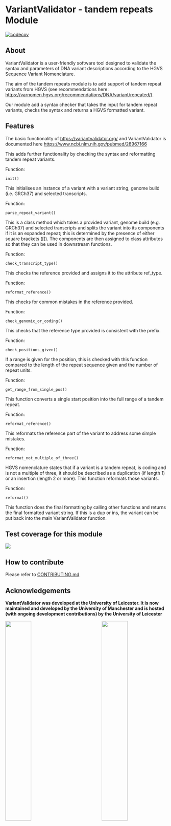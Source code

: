 # VariantValidator - tandem repeats Module

[![codecov](https://codecov.io/gh/openvar/variantValidator/branch/restructuring_py3/graph/badge.svg)](https://codecov.io/gh/openvar/variantValidator)

## About

VariantValidator is a user-friendly software tool designed to validate the syntax and
parameters of DNA variant descriptions according to the HGVS Sequence Variant
Nomenclature.

The aim of the tandem repeats module is to add support of tandem repeat variants from HGVS (see recommendations here: https://varnomen.hgvs.org/recommendations/DNA/variant/repeated/).

Our module add a syntax checker that takes the input for tandem repeat variants, checks the syntax and returns a HGVS formatted variant.


## Features

The basic functionality of https://variantvalidator.org/ and VariantValidator is documented here https://www.ncbi.nlm.nih.gov/pubmed/28967166

This adds further functionality by checking the syntax and reformatting tandem repeat variants. 

Function: 

```init()```

This initialises an instance of a variant with a variant string, genome build (i.e. GRCh37) and selected transcripts.

Function: 

```parse_repeat_variant()```

This is a class method which takes a provided variant, genome build (e.g. GRCh37) and selected transcripts and splits the variant into its components if it is an expanded repeat; this is determined by the presence of either square brackets ([]). The components are then assigned to class attributes so that they can be used in downstream functions. 

Function:

```check_transcript_type()```

This checks the reference provided and assigns it to the attribute ref_type.

Function:

```reformat_reference()```

This checks for common mistakes in the reference provided.

Function:

```check_genomic_or_coding()```

This checks that the reference type provided is consistent with the prefix.

Function:

```check_positions_given()```

If a range is given for the position, this is checked with this function compared to the length of the repeat sequence given and the number of repeat units.

Function:

```get_range_from_single_pos()```

This function converts a single start position into the full range of a tandem repeat. 

Function:

```reformat_reference()```

This reformats the reference part of the variant to address some simple mistakes.

Function:

```reformat_not_multiple_of_three()```

HGVS nomenclature states that if a variant is a tandem repeat, is coding and is not a multiple of three, it should be described as a duplication (if length 1) or an insertion (length 2 or more). This function reformats those variants.

Function:

```reformat()```

This function does the final formatting by calling other functions and returns the final formatted variant string. If this is a dup or ins, the variant can be put back into the main VariantValidator function. 

## Test coverage for this module

<img src="https://user-images.githubusercontent.com/30113563/154497332-514419a6-1ab2-4492-829f-3286be2db45f.png">

## How to contribute
Please refer to [CONTRIBUTING.md](https://github.com/openvar/variantValidator/blob/master/CONTRIBUTING.md)

## Acknowledgements

**VariantValidator was developed at the University of Leicester. It is now maintained and developed by the University of Manchester and is hosted (with ongoing development contributions) by the University of Leicester**

<img src="https://github.com/i3hsInnovation/resources/blob/master/images/UoM_logo.jpg?raw=true" width="40%" align="left"/>
<img src="https://github.com/i3hsInnovation/resources/blob/master/images/UoL-Logo-Full-Colour.png?raw=true" width="40%" align="right" />
